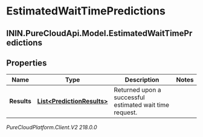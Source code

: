 # EstimatedWaitTimePredictions

## ININ.PureCloudApi.Model.EstimatedWaitTimePredictions

## Properties

|Name | Type | Description | Notes|
|------------ | ------------- | ------------- | -------------|
| **Results** | [**List&lt;PredictionResults&gt;**](PredictionResults) | Returned upon a successful estimated wait time request. | |



_PureCloudPlatform.Client.V2 218.0.0_
